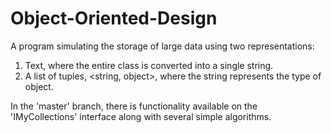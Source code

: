 # Object-Oriented-Design
A program simulating the storage of large data using two representations:
1. Text, where the entire class is converted into a single string.
2. A list of tuples, <string, object>, where the string represents the type of object.

In the 'master' branch, there is functionality available on the 'IMyCollections' interface along with several simple algorithms.
